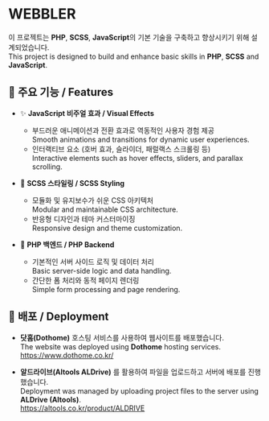 # WEBBLER

이 프로젝트는 **PHP**, **SCSS**, **JavaScript**의 기본 기술을 구축하고 향상시키기 위해 설계되었습니다.  
This project is designed to build and enhance basic skills in **PHP**, **SCSS** and **JavaScript**.

## 🚀 주요 기능 / Features

- ✨ **JavaScript 비주얼 효과 / Visual Effects**
  - 부드러운 애니메이션과 전환 효과로 역동적인 사용자 경험 제공  
    Smooth animations and transitions for dynamic user experiences.
  - 인터랙티브 요소 (호버 효과, 슬라이더, 패럴랙스 스크롤링 등)  
    Interactive elements such as hover effects, sliders, and parallax scrolling.
  
- 🎨 **SCSS 스타일링 / SCSS Styling**
  - 모듈화 및 유지보수가 쉬운 CSS 아키텍처  
    Modular and maintainable CSS architecture.
  - 반응형 디자인과 테마 커스터마이징  
    Responsive design and theme customization.
  
- 🔧 **PHP 백엔드 / PHP Backend**
  - 기본적인 서버 사이드 로직 및 데이터 처리  
    Basic server-side logic and data handling.
  - 간단한 폼 처리와 동적 페이지 렌더링  
    Simple form processing and page rendering.

## 🚚 배포 / Deployment

- **닷홈(Dothome)** 호스팅 서비스를 사용하여 웹사이트를 배포했습니다.  
  The website was deployed using **Dothome** hosting services.  
  https://www.dothome.co.kr/
  
- **알드라이브(Altools ALDrive)** 를 활용하여 파일을 업로드하고 서버에 배포를 진행했습니다.  
  Deployment was managed by uploading project files to the server using **ALDrive (Altools)**.  
  https://altools.co.kr/product/ALDRIVE
